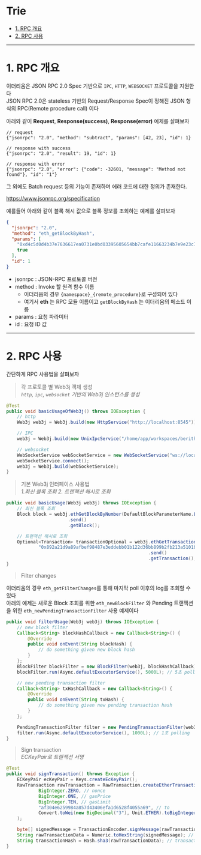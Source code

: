 # Trie  

- [1. RPC 개요](#1-RPC-개요)  
- [2. RPC 사용](#2-RPC-사용)  

---  

# 1. RPC 개요

이더리움은 JSON RPC 2.0 Spec 기반으로 `IPC`, `HTTP`, `WEBSOCKET` 프로토콜을 지원한다  
JSON RPC 2.0은 stateless 기반의 Request/Response Spec이 정해진 JSON 형식의 RPC(Remote procedure call) 이다  

아래와 같이 **Request**, **Response(success)**, **Response(error)** 예제를 살펴보자  

```
// request
{"jsonrpc": "2.0", "method": "subtract", "params": [42, 23], "id": 1}

// response with success
{"jsonrpc": "2.0", "result": 19, "id": 1}

// response with error
{"jsonrpc": "2.0", "error": {"code": -32601, "message": "Method not found"}, "id": "1"}
```  

그 외에도 Batch request 등의 기능이 존재하며 에러 코드에 대한 정의가 존재한다.  

https://www.jsonrpc.org/specification  

예를들어 아래와 같이 블록 해시 값으로 블록 정보를 조회하는 예제를 살펴보자  

```json
{
  "jsonrpc": "2.0",
  "method": "eth_getBlockByHash",
  "params": [
    "0xd4c5d0d4b37e7636617ea0731e0bd03395605654bb7cafe11663234b7e9e23c7",
    true
  ],
  "id": 1
}
```  

- jsonrpc : JSON-RPC 프로토콜 버전  
- method : Invoke 할 원격 함수 이름
  - 이더리움의 경우 `{namespace}_{remote_procedure}`로 구성되어 있다
  - 여기서 **eth** 는 RPC 모듈 이름이고 `getBlockByHash` 는 이더리움의 메소드 이름
- params : 요청 파라미터
- id : 요청 ID 값  

---  

# 2. RPC 사용

간단하게 RPC 사용법을 살펴보자  

> 각 프로토콜 별 Web3j 객체 생성  
*`http`, `ipc`, `websocket` 기반의 Web3j 인스턴스를 생성*  

```java
@Test
public void basicUsageOfWeb3j() throws IOException {
    // http
    Web3j web3j = Web3j.build(new HttpService("http://localhost:8545"));

    // IPC
    web3j = Web3j.build(new UnixIpcService("/home/app/workspaces/berith/node1/node.ipc"));

    // websocket
    WebSocketService webSocketService = new WebSocketService("ws://localhost:9545", false);
    webSocketService.connect();
    web3j = Web3j.build(webSocketService);
}
```  

> 기본 Web3j 인터페이스 사용법  
*1.최신 블록 조회 2. 트랜잭션 해시로 조회*

```java
public void basicUsage(Web3j web3j) throws IOException {
    // 최신 블록 조회
    Block block = web3j.ethGetBlockByNumber(DefaultBlockParameterName.LATEST, true)
                       .send()
                       .getBlock();

    // 트랜잭션 해시로 조회
    Optional<Transaction> transactionOptional = web3j.ethGetTransactionByHash(
            "0x892a21d9a89afbef98487e3eddebb01b122d36bb899b2fb213a5101bd7b55237")
                                                     .send()
                                                     .getTransaction();
}
```  

> Filter changes  

이더리움의 경우 `eth_getFilterChanges`를 통해 마지막 poll 이후의 log를 조회할 수 있다  
아래의 예제는 새로운 Block 조회를 위한 `eth_newBlockFilter` 와 Pending 트랜잭션을 위한 `eth_newPendingTransactionFilter` 사용 예제이다  

```java
public void filterUsage(Web3j web3j) throws IOException {
    // new block filter
    Callback<String> blockHashCallback = new Callback<String>() {
        @Override
        public void onEvent(String blockHash) {
            // do something given new block hash
        }
    };
    BlockFilter blockFilter = new BlockFilter(web3j, blockHashCallback);
    blockFilter.run(Async.defaultExecutorService(), 5000L); // 5초 polling

    // new pending transaction filter
    Callback<String> txHashCallback = new Callback<String>() {
        @Override
        public void onEvent(String txHash) {
            // do something given new pending transaction hash
        }
    };

    PendingTransactionFilter filter = new PendingTransactionFilter(web3j, txHashCallback);
    filter.run(Async.defaultExecutorService(), 1000L); // 1초 polling
}
```

> Sign transaction  
*ECKeyPair로 트랜잭션 서명*  

```java
@Test
public void signTransaction() throws Exception {
    ECKeyPair ecKeyPair = Keys.createEcKeyPair();
    RawTransaction rawTransaction = RawTransaction.createEtherTransaction(
            BigInteger.ZERO, // nonce
            BigInteger.ONE, // gasPrice
            BigInteger.TEN, // gasLimit
            "af304e6259984a857d43406efa1d6528f4055a69", // to
            Convert.toWei(new BigDecimal("3"), Unit.ETHER).toBigInteger() // value
    );

    byte[] signedMessage = TransactionEncoder.signMessage(rawTransaction, Credentials.create(ecKeyPair));
    String rawTransactionData = Numeric.toHexString(signedMessage); // raw transaction
    String transactionHash = Hash.sha3(rawTransactionData); // transaction hash
}
```
